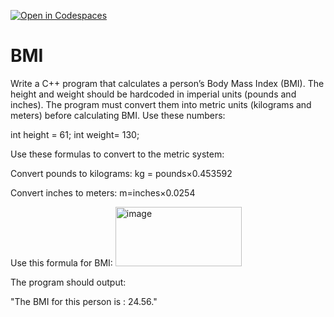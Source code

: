 [![Open in Codespaces](https://classroom.github.com/assets/launch-codespace-2972f46106e565e64193e422d61a12cf1da4916b45550586e14ef0a7c637dd04.svg)](https://classroom.github.com/open-in-codespaces?assignment_repo_id=20278106)
# BMI

Write a C++ program that calculates a person’s Body Mass Index (BMI). The height and weight should be hardcoded in imperial units (pounds and inches). 
The program must convert them into metric units (kilograms and meters) before calculating BMI.
Use these numbers: 

int height = 61;
int weight= 130;

Use these formulas to convert to the metric system:

Convert pounds to kilograms:
kg = pounds×0.453592

Convert inches to meters:
m=inches×0.0254

Use this formula for BMI: 
<img width="202" height="95" alt="image" src="https://github.com/user-attachments/assets/80f6f9af-6879-4a4d-a61b-ab2928e82be0" />

The program should output:

"The BMI for this person is :  24.56."
